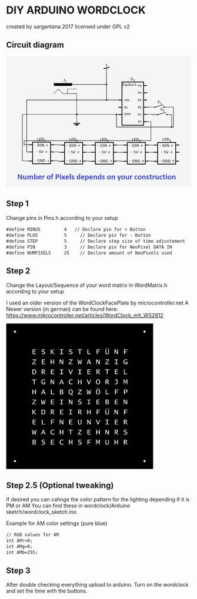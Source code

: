 # DIY ARDUINO WORDCLOCK
created by sargantana 2017
licensed under GPL v2

## Circuit diagram 

![WordMatrix used in my version](/Schematics/wordclock_schematics.png)

## Step 1
Change pins in Pins.h according to your setup

```
#define MINUS         4   // Declare pin for + Button
#define PLUS          5 	// Declare pin for - Button
#define STEP          5 	// Declare step size of time adjustement
#define PIN           3 	// Declare pin for NeoPixel DATA IN
#define NUMPIXELS     25	// Declare amount of NeoPixels used
```

## Step 2
Change the Layout/Sequence of your word matrix in WordMatrix.h according to your setup

I used an older version of the WordClockFacePlate by microcontroller.net
A Newer version (in german) can be found here:
https://www.mikrocontroller.net/articles/WordClock_mit_WS2812

![WordMatrix used in my version](Wordclock-frontplatte-v2.png)

## Step 2.5 (Optional tweaking)
If desired you can cahnge the color pattern for the lighting depending if it is PM or AM
You can find these in wordclock/Arduino sketch/wordclock_sketch.ino

Example for AM color settings (pure blue)
```
// RGB values for AM
int AMr=0;
int AMg=0;
int AMb=255;
```

## Step 3
After double checking everything upload to arduino. Turn on the wordclock and set the time with the buttons.
